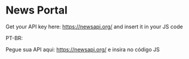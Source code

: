# News Portal

Get your API key here: https://newsapi.org/ and insert it in your JS code

PT-BR: 

Pegue sua API aqui: https://newsapi.org/ e insira no código JS


